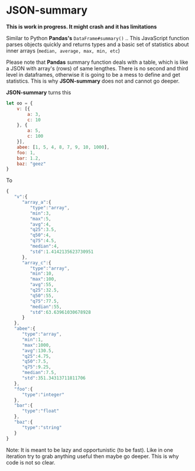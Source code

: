 # JSON-summary

**This is work in progress. It might crash and it has limitations**

Similar to Python **Pandas's** `DataFrame#summary()` .. This JavaScript function parses objects quickly and returns types and a basic set of statistics about inner arrays (`median, average, max, min, etc`)

Please note that **Pandas** summary function deals with a table, which is like a JSON with array's (rows) of same lengthes. There is no second and third level in dataframes, otherwise it is going to be a mess to define and get statistics. This is why **JSON-summary** does not and cannot go deeper.

**JSON-summary** turns this

```js
let oo = {
    v: [{
        a: 3,
        c: 10
    }, {
        a: 5,
        c: 100
    }],
    abee: [1, 5, 4, 8, 7, 9, 10, 1000],
    foo: 1,
    bar: 1.2,
    baz: "geez"
}
```

To

```js
{
   "v":{
      "array_a":{
         "type":"array",
         "min":3,
         "max":5,
         "avg":4,
         "q25":3.5,
         "q50":4,
         "q75":4.5,
         "median":4,
         "std":1.4142135623730951
      },
      "array_c":{
         "type":"array",
         "min":10,
         "max":100,
         "avg":55,
         "q25":32.5,
         "q50":55,
         "q75":77.5,
         "median":55,
         "std":63.63961030678928
      }
   },
   "abee":{
      "type":"array",
      "min":1,
      "max":1000,
      "avg":130.5,
      "q25":4.75,
      "q50":7.5,
      "q75":9.25,
      "median":7.5,
      "std":351.34313711811706
   },
   "foo":{
      "type":"integer"
   },
   "bar":{
      "type":"float"
   },
   "baz":{
      "type":"string"
   }
}
```

Note: It is meant to be lazy and opportunistic (to be fast). Like in one iteration try to grab anything useful then maybe go deeper. This is why code is not so clear.


